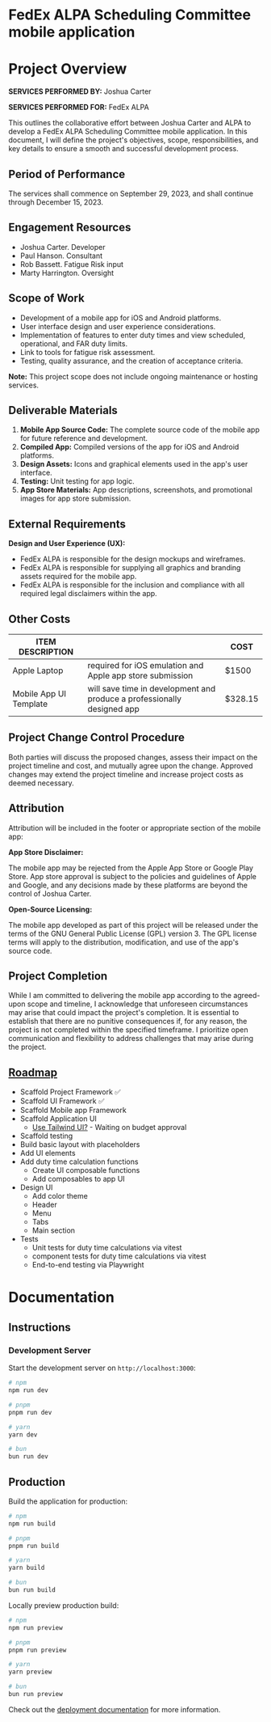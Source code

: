 # FedEx ALPA Scheduling Committee mobile application

# Project Overview

**SERVICES PERFORMED BY:** Joshua Carter

**SERVICES PERFORMED FOR:** FedEx ALPA

This outlines the collaborative effort between Joshua Carter and ALPA to develop a FedEx ALPA Scheduling Committee mobile application. In this document, I will define the project's objectives, scope, responsibilities, and key details to ensure a smooth and successful development process.

## Period of Performance

The services shall commence on September 29, 2023, and shall continue through December 15, 2023.

## Engagement Resources

- Joshua Carter. Developer
- Paul Hanson. Consultant
- Rob Bassett. Fatigue Risk input
- Marty Harrington. Oversight

## Scope of Work

- Development of a mobile app for iOS and Android platforms.
- User interface design and user experience considerations.
- Implementation of features to enter duty times and view scheduled, operational, and FAR duty limits.
- Link to tools for fatigue risk assessment.
- Testing, quality assurance, and the creation of acceptance criteria.

**Note:** This project scope does not include ongoing maintenance or hosting services.

## Deliverable Materials

1. **Mobile App Source Code:** The complete source code of the mobile app for future reference and development.
2. **Compiled App:** Compiled versions of the app for iOS and Android platforms.
3. **Design Assets:** Icons and graphical elements used in the app's user interface.
4. **Testing:** Unit testing for app logic.
5. **App Store Materials:** App descriptions, screenshots, and promotional images for app store submission.

## External Requirements

**Design and User Experience (UX):**

- FedEx ALPA is responsible for the design mockups and wireframes.
- FedEx ALPA is responsible for supplying all graphics and branding assets required for the mobile app.
- FedEx ALPA is responsible for the inclusion and compliance with all required legal disclaimers within the app.

## Other Costs

| ITEM DESCRIPTION                                             |  | COST    |
| ------------------------------------------------------------ | --------------------- | ------- |
| Apple Laptop | required for iOS emulation and Apple app store submission| $1500   |
| Mobile App UI Template | will save time in development and produce a professionally designed app| $328.15 |

## Project Change Control Procedure

Both parties will discuss the proposed changes, assess their impact on the project timeline and cost, and mutually agree upon the change. Approved changes may extend the project timeline and increase project costs as deemed necessary.

## Attribution

Attribution will be included in the footer or appropriate section of the mobile app:

**App Store Disclaimer:**

The mobile app may be rejected from the Apple App Store or Google Play Store. App store approval is subject to the policies and guidelines of Apple and Google, and any decisions made by these platforms are beyond the control of Joshua Carter.

**Open-Source Licensing:**

The mobile app developed as part of this project will be released under the terms of the GNU General Public License (GPL) version 3. The GPL license terms will apply to the distribution, modification, and use of the app's source code.

## Project Completion

While I am committed to delivering the mobile app according to the agreed-upon scope and timeline, I acknowledge that unforeseen circumstances may arise that could impact the project's completion. It is essential to establish that there are no punitive consequences if, for any reason, the project is not completed within the specified timeframe. I prioritize open communication and flexibility to address challenges that may arise during the project.

## [Roadmap](https://github.com/users/acrobid/projects/2/views/1)

- Scaffold Project Framework ✅
- Scaffold UI Framework ✅
- Scaffold Mobile app Framework
- Scaffold Application UI
  - [Use Tailwind UI?]([https://tailwindui.com/components/application-ui/application-shells/stacked]) - Waiting on budget approval
- Scaffold testing
- Build basic layout with placeholders
- Add UI elements
- Add duty time calculation functions
  - Create UI composable functions
  - Add composables to app UI
- Design UI
  - Add color theme
  - Header
  - Menu
  - Tabs
  - Main section
- Tests
  - Unit tests for duty time calculations via vitest
  - component tests for duty time calculations via vitest
  - End-to-end testing via Playwright

# Documentation

## Instructions

### Development Server

Start the development server on `http://localhost:3000`:

```bash
# npm
npm run dev

# pnpm
pnpm run dev

# yarn
yarn dev

# bun
bun run dev
```

## Production

Build the application for production:

```bash
# npm
npm run build

# pnpm
pnpm run build

# yarn
yarn build

# bun
bun run build
```

Locally preview production build:

```bash
# npm
npm run preview

# pnpm
pnpm run preview

# yarn
yarn preview

# bun
bun run preview
```

Check out the [deployment documentation](https://nuxt.com/docs/getting-started/deployment) for more information.
